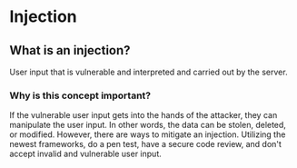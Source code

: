 <h1>Injection</h1>

<h2>What is an injection?</h2>
<p>User input that is vulnerable and interpreted and carried out by the server. </p>

<h3>Why is this concept important?</h3> 
<p>If the vulnerable user input gets into the hands of the attacker, they can manipulate the user input. In other words, the data can be stolen, deleted, or modified. However, there are ways to mitigate an injection. Utilizing the newest frameworks, do a pen test, have a secure code review, and don't accept invalid and vulnerable user input.</p>
